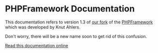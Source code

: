 # PHPFramework Documentation

This documentation refers to version 1.3 of [our fork](https://github.com/app-zap/PHPFramework) of the [PHPFramework](https://github.com/Luzifer/PHPFramework) which was developed by Knut Ahlers.

Don't worry, there will be a new name soon to get rid of this confusion.

[Read this documentation online](http://smichaelsen.gitbooks.io/phpframework-documentation/content/)
